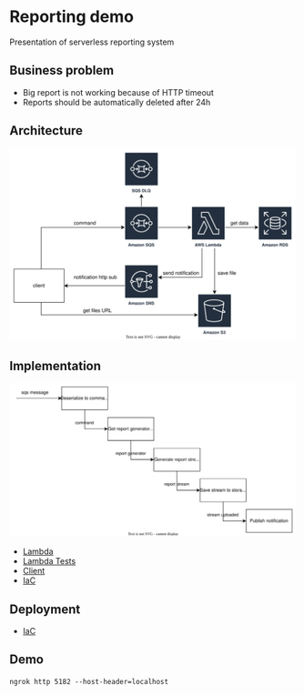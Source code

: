 # Reporting demo
Presentation of serverless reporting system

## Business problem
- Big report is not working because of HTTP timeout
- Reports should be automatically deleted after 24h

## Architecture
![reporting-system-infra](docs/reporting-system-infra.drawio.svg "Reporting system infra diagram")

## Implementation
![reporting-system-flow](docs/reporting-system-flow.drawio.svg "Reporting system flow diagram")

- [Lambda](Reporting.Lambda/Readme.md)
- [Lambda Tests](Reporting.Lambda.Tests/FunctionTests.cs)
- [Client](Reporting.Client/requests.http)
- [IaC](IaC/Readme.md)

## Deployment

- [IaC](IaC/Readme.md)

## Demo

```
ngrok http 5182 --host-header=localhost
```